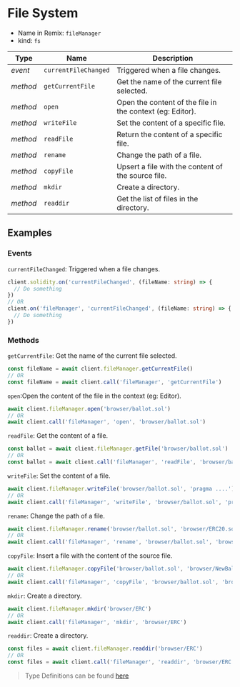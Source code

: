 # File System

- Name in Remix: `fileManager`
- kind: `fs`


|Type     |Name                   |Description |
|---------|-----------------------|------------|
|_event_  |`currentFileChanged`   |Triggered when a file changes.
|_method_ |`getCurrentFile`       |Get the name of the current file selected.
|_method_ |`open`                 |Open the content of the file in the context (eg: Editor).
|_method_ |`writeFile`            |Set the content of a specific file.
|_method_ |`readFile`             |Return the content of a specific file.
|_method_ |`rename`               |Change the path of a file.
|_method_ |`copyFile`             |Upsert a file with the content of the source file.
|_method_ |`mkdir`                |Create a directory.
|_method_ |`readdir`              |Get the list of files in the directory.

## Examples

### Events
`currentFileChanged`: Triggered when a file changes.
```typescript
client.solidity.on('currentFileChanged', (fileName: string) => {
  // Do something
})
// OR
client.on('fileManager', 'currentFileChanged', (fileName: string) => {
  // Do something
})
```

### Methods
`getCurrentFile`: Get the name of the current file selected.
```typescript
const fileName = await client.fileManager.getCurrentFile()
// OR
const fileName = await client.call('fileManager', 'getCurrentFile')
```


`open`:Open the content of the file in the context (eg: Editor).
```typescript
await client.fileManager.open('browser/ballot.sol')
// OR
await client.call('fileManager', 'open', 'browser/ballot.sol')
```

`readFile`: Get the content of a file.
```typescript
const ballot = await client.fileManager.getFile('browser/ballot.sol')
// OR
const ballot = await client.call('fileManager', 'readFile', 'browser/ballot.sol')
```

`writeFile`: Set the content of a file.
```typescript
await client.fileManager.writeFile('browser/ballot.sol', 'pragma ....')
// OR
await client.call('fileManager', 'writeFile', 'browser/ballot.sol', 'pragma ....')
```

`rename`: Change the path of a file.
```typescript
await client.fileManager.rename('browser/ballot.sol', 'browser/ERC20.sol')
// OR
await client.call('fileManager', 'rename', 'browser/ballot.sol', 'browser/ERC20.sol')
```

`copyFile`: Insert a file with the content of the source file.
```typescript
await client.fileManager.copyFile('browser/ballot.sol', 'browser/NewBallot.sol')
// OR
await client.call('fileManager', 'copyFile', 'browser/ballot.sol', 'browser/NewBallot.sol')
```

`mkdir`: Create a directory.
```typescript
await client.fileManager.mkdir('browser/ERC')
// OR
await client.call('fileManager', 'mkdir', 'browser/ERC')
```

`readdir`: Create a directory.
```typescript
const files = await client.fileManager.readdir('browser/ERC')
// OR
const files = await client.call('fileManager', 'readdir', 'browser/ERC')
```


> Type Definitions can be found [here](../src/lib/file-system/type.ts)